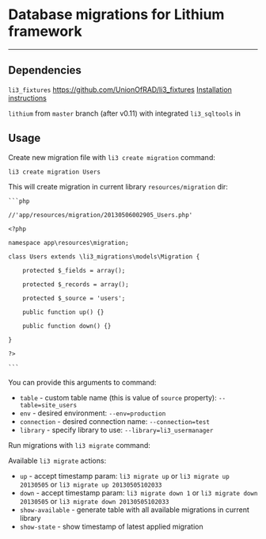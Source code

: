 # Database migrations for Lithium framework

---

## Dependencies

`li3_fixtures` https://github.com/UnionOfRAD/li3_fixtures [Installation instructions](https://github.com/UnionOfRAD/li3_fixtures#readme)

`lithium` from `master` branch (after v0.11) with integrated `li3_sqltools` in

## Usage

Create new migration file with `li3 create migration` command:

	li3 create migration Users

This will create migration in current library `resources/migration` dir:

	```php
	
	//'app/resources/migration/20130506002905_Users.php'

	<?php

	namespace app\resources\migration;

	class Users extends \li3_migrations\models\Migration {

		protected $_fields = array();

		protected $_records = array();

		protected $_source = 'users';

		public function up() {}

		public function down() {}

	}

	?>

	```

You can provide this arguments to command:

* `table` - custom table name (this is value of `source` property): `--table=site_users`
* `env` - desired environment: `--env=production`
* `connection` - desired connection name: `--connection=test`
* `library` - specify library to use: `--library=li3_usermanager`

Run migrations with `li3 migrate` command:

Available `li3 migrate` actions:

* `up` - accept timestamp param: `li3 migrate up` or `li3 migrate up 20130505` or  `li3 migrate up 20130505102033`
* `down` - accept timestamp param: `li3 migrate down 1` or `li3 migrate down 20130505` or  `li3 migrate down 20130505102033`
* `show-available` - generate table with all available migrations in current library
* `show-state` - show timestamp of latest applied migration